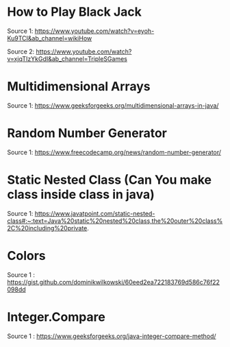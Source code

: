 # How to Play Black Jack

Source 1: https://www.youtube.com/watch?v=eyoh-Ku9TCI&ab_channel=wikiHow

Source 2: https://www.youtube.com/watch?v=xjqTIzYkGdI&ab_channel=TripleSGames

# Multidimensional Arrays

Source 1: https://www.geeksforgeeks.org/multidimensional-arrays-in-java/

# Random Number Generator

Source 1: https://www.freecodecamp.org/news/random-number-generator/

# Static Nested Class (Can You make class inside class in java)

Source 1: https://www.javatpoint.com/static-nested-class#:~:text=Java%20static%20nested%20class,the%20outer%20class%2C%20including%20private.

# Colors

Source 1 : https://gist.github.com/dominikwilkowski/60eed2ea722183769d586c76f22098dd

# Integer.Compare

Source 1 : https://www.geeksforgeeks.org/java-integer-compare-method/
